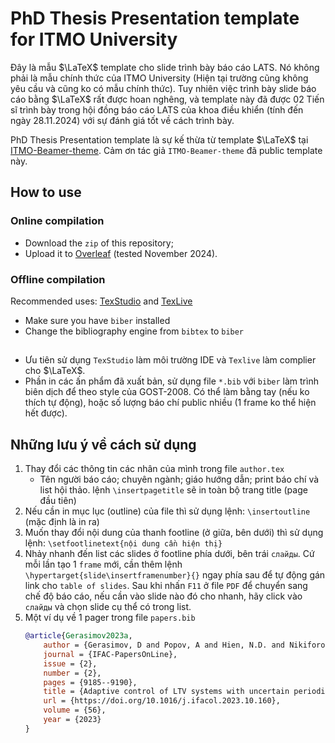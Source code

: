 # PhD Thesis Presentation template for ITMO University

Đây là mẫu $\LaTeX$ template cho slide trình bày báo cáo LATS. Nó không phải là mẫu chính thức của ITMO University (Hiện tại trường cũng không yêu cầu và cũng ko có mẫu chính thức). Tuy nhiên việc trình bày slide báo cáo bằng $\LaTeX$ rất được hoan nghêng, và template này đã được 02 Tiến sĩ trình bày trong hội đồng báo cáo LATS của khoa điều khiển (tính đến ngày 28.11.2024) với sự đánh giá tốt về cách trình bày.

PhD Thesis Presentation template là sự kế thừa từ template $\LaTeX$ tại [ITMO-Beamer-theme](https://github.com/AlexZabashta/ITMO-Beamer-theme). Cảm ơn tác giả `ITMO-Beamer-theme` đã public template này.

## How to use

### Online compilation
* Download the `zip` of this repository;
* Upload it to [Overleaf](https://www.overleaf.com/) (tested November 2024).
### Offline compilation
Recommended uses: [TexStudio](https://www.texstudio.org/) and [TexLive](https://tug.org/texlive/)
- Make sure you have `biber` installed
- Change the bibliography engine from `bibtex` to `biber`
##
- Ưu tiên sử dụng `TexStudio` làm môi trường IDE và `Texlive` làm complier cho $\LaTeX$. 
 - Phần in các ấn phẩm đã xuất bản, sử dụng file `*.bib` với `biber` làm trình biên dịch để theo style của GOST-2008. Có thể làm bằng tay (nếu ko thích tự động), hoặc số lượng báo chí public nhiều (1 frame ko thể hiện hết được).

## Những lưu ý về cách sử dụng
1. Thay đổi các thông tin các nhân của mình trong file `author.tex`
    - Tên người báo cáo; chuyên ngành; giáo hướng dẫn; print báo chí và list hội thảo. lệnh `\insertpagetitle` sẽ in toàn bộ trang title (page đầu tiên)
2. Nếu cần in mục lục (outline) của file thì sử dụng lệnh: `\insertoutline` (mặc định là in ra)
3. Muốn thay đổi nội dung của thanh footline (ở giữa, bên dưới) thì sử dụng lệnh: `\setfootlinetext{nội dung cần hiện thị}`
4. Nhảy nhanh đến list các slides ở footline phía dưới, bên trái `слайды`. Cứ mỗi lần tạo 1 `frame` mới, cần thêm lệnh `\hypertarget{slide\insertframenumber}{}` ngay phía sau để tự động gán link cho `table of slides`. Sau khi nhấn `F11` ở file `PDF` để chuyển sang chế độ báo cáo, nếu cần vào slide nào đó cho nhanh, hãy click vào `слайды` và chọn slide cụ thể có trong list.
5. Một ví dụ về 1 pager trong file `papers.bib`
    ```bib
    @article{Gerasimov2023a,
        author = {Gerasimov, D and Popov, A and Hien, N.D. and Nikiforov, V},
        journal = {IFAC-PapersOnLine},
        issue = {2},
        number = {2},
        pages = {9185--9190}, 
        title = {Adaptive control of LTV systems with uncertain periodic coefficients},
        url = {https://doi.org/10.1016/j.ifacol.2023.10.160},
        volume = {56},
        year = {2023}
    }
    ``` 
